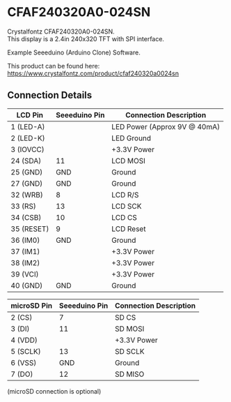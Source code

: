 # CFAF240320A0-024SN

Crystalfontz CFAF240320A0-024SN.  
This display is a 2.4in 240x320 TFT with SPI interface.  

Example Seeeduino (Arduino Clone) Software.  
  
This product can be found here:  
https://www.crystalfontz.com/product/cfaf240320a0024sn

## Connection Details

|  LCD Pin   | Seeeduino Pin|    Connection Description    |
|------------|--------------|------------------------------|
| 1 (LED-A)  |              | LED Power (Approx 9V @ 40mA) |
| 2 (LED-K)  |              | LED Ground                   |
| 3 (IOVCC)  |              | +3.3V Power                  |
| 24 (SDA)   | 11           | LCD MOSI                     |
| 25 (GND)   | GND          | Ground                       |
| 27 (GND)   | GND          | Ground                       |
| 32 (WRB)   | 8            | LCD R/S                      |
| 33 (RS)    | 13           | LCD SCK                      |
| 34 (CSB)   | 10           | LCD CS                       |
| 35 (RESET) | 9            | LCD Reset                    |
| 36 (IM0)   | GND          | Ground                       |
| 37 (IM1)   |              | +3.3V Power                  |
| 38 (IM2)   |              | +3.3V Power                  |
| 39 (VCI)   |              | +3.3V Power                  |
| 40 (GND)   | GND          | Ground                       |

| microSD Pin | Seeeduino Pin| Connection Description |
|-------------|--------------|------------------------|
| 2 (CS)      | 7            | SD CS                  |
| 3 (DI)      | 11           | SD MOSI                |
| 4 (VDD)     |              | +3.3V Power            |
| 5 (SCLK)    | 13           | SD SCLK                |
| 6 (VSS)     | GND          | Ground                 |
| 7 (DO)      | 12           | SD MISO                |

(microSD connection is optional)
